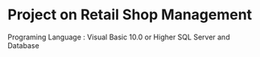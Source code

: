 # Project on Retail Shop Management 
Programing Language : Visual Basic 10.0 or Higher
SQL Server and Database
